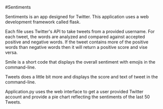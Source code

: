 #Sentiments

Sentiments is an app designed for Twitter. This application uses a web development framework called flask.

Each file uses Twitter's API to take tweets from a provided username. For each tweet, the words are analyzed and compared against accepted positive and negative words. If the tweet contains more of the positive words than negative words then it will return a positive score and vise versa.

Smile is a short code that displays the overall sentiment with emojis in the command-line.

Tweets does a little bit more and displays the score and text of tweet in the command-line.

Application.py uses the web interface to get a user provided Twitter account and provide a pie chart reflecting the sentiments of the last 50 Tweets.
